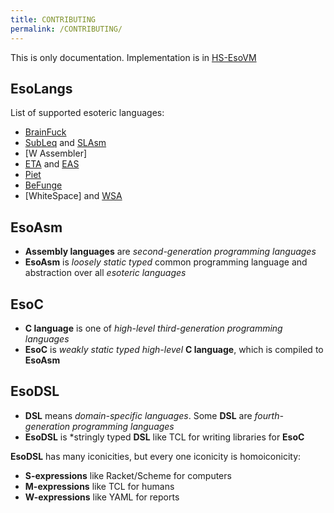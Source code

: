 ```yaml
---
title: CONTRIBUTING
permalink: /CONTRIBUTING/
---
```


This is only documentation.
Implementation is in [HS-EsoVM](https://esovm.github.io/hs-esovm/)

## EsoLangs
List of supported esoteric languages:
   * [BrainFuck](https://esolangs.org/wiki/Brainfuck)
   * [SubLeq](http://mazonka.com/subleq/) and [SLAsm](http://mazonka.com/subleq/sqasm.cpp)
   * [W Assembler]
   * [ETA](http://www.miketaylor.org.uk/tech/eta/doc/manual.html) and [EAS](http://www.miketaylor.org.uk/tech/eta/doc/easman.html)
   * [Piet](https://www.dangermouse.net/esoteric/piet.html)
   * [BeFunge](https://web.archive.org/web/20010417044912/http://cantor.res.cmu.edu/bozeman/befunge/beffaq.html)
   * [WhiteSpace] and [WSA](http://web.archive.org/web/20150102035404/http://www.burghard.info/Code/Whitespace/index.html)

## EsoAsm
* **Assembly languages** are *second-generation programming languages*
* **EsoAsm** is *loosely static typed* common programming language and abstraction over all *esoteric languages*

## EsoC
* **C language** is one of *high-level* *third-generation programming languages*
* **EsoC** is *weakly static typed* *high-level* **C language**, which is compiled to **EsoAsm**

## EsoDSL
* **DSL** means *domain-specific languages*. Some **DSL** are *fourth-generation programming languages*
* **EsoDSL** is *stringly typed **DSL** like TCL for writing libraries for **EsoC**

**EsoDSL** has many iconicities, but every one iconicity is homoiconicity:
* **S-expressions** like Racket/Scheme for computers
* **M-expressions** like TCL for humans
* **W-expressions** like YAML for reports
